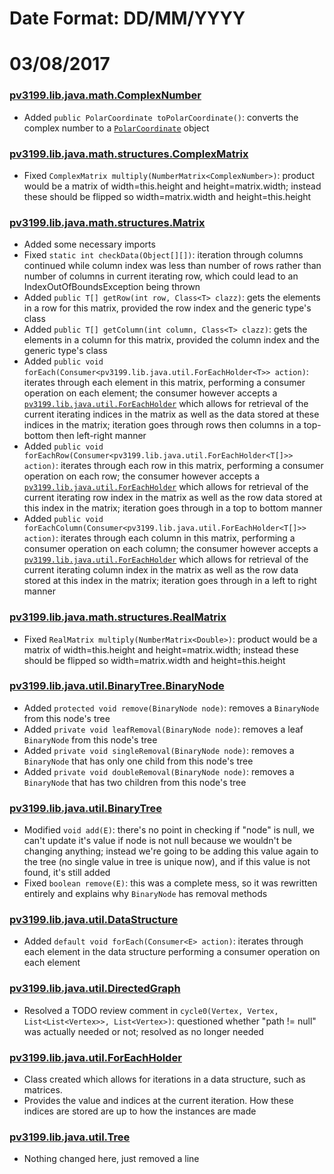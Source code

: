 [ComplexNumber]:src/main/java/pv3199/lib/java/math/ComplexNumber.java
[Fraction]:src/main/java/pv3199/lib/java/math/Fraction.java
[PolarCoordinate]:src/main/java/pv3199/lib/java/math/PolarCoordinate.java
[PVMath]:src/main/java/pv3199/lib/java/math/PVMath.java
[ComplexMatrix]:src/main/java/pv3199/lib/java/math/structures/ComplexMatrix.java
[IllegalMatrixException]:src/main/java/pv3199/lib/java/math/structures/IllegalMatrixException.java
[Matrix]:src/main/java/pv3199/lib/java/math/structures/Matrix.java
[NumberMatrix]:src/main/java/pv3199/lib/java/math/structures/NumberMatrix.java
[RealMatrix]:src/main/java/pv3199/lib/java/math/structures/RealMatrix.java
[AbstractStructure]:src/main/java/pv3199/lib/java/util/AbstractStructure.java
[Arrays]:src/main/java/pv3199/lib/java/util/Arrays.java
[BinaryTree]:src/main/java/pv3199/lib/java/util/BinaryTree.java
[Classes]:src/main/java/pv3199/lib/java/util/Classes.java
[DataStructure]:src/main/java/pv3199/lib/java/util/DataStructure.java
[DirectedGraph]:src/main/java/pv3199/lib/java/util/DirectedGraph.java
[ForEachHolder]:src/main/java/pv3199/lib/java/util/ForEachHolder.java
[Graph]:src/main/java/pv3199/lib/java/util/Graph.java
[LinkedList]:src/main/java/pv3199/lib/java/util/LinkedList.java
[Search]:src/main/java/pv3199/lib/java/util/Search.java
[SortedLinkedList]:src/main/java/pv3199/lib/java/util/SortedLinkedList.java
[SortMethod]:src/main/java/pv3199/lib/java/util/SortMethod.java
[Tree]:src/main/java/pv3199/lib/java/util/Tree.java
[UndirectedGraph]:src/main/java/pv3199/lib/java/util/UndirectedGraph.java

# Date Format: DD/MM/YYYY

# 03/08/2017
### [pv3199.lib.java.math.ComplexNumber][ComplexNumber]
+ Added `public PolarCoordinate toPolarCoordinate()`: converts the complex number to a [`PolarCoordinate`][PolarCoordinate]
object
### [pv3199.lib.java.math.structures.ComplexMatrix][ComplexMatrix]
+ Fixed `ComplexMatrix multiply(NumberMatrix<ComplexNumber>)`: product would be a matrix of width=this.height and
height=matrix.width; instead these should be flipped so width=matrix.width and height=this.height
### [pv3199.lib.java.math.structures.Matrix][Matrix]
+ Added some necessary imports
+ Fixed `static int checkData(Object[][])`: iteration through columns continued while column index was
less than number of rows rather than number of columns in current iterating row, which could
lead to an IndexOutOfBoundsException being thrown
+ Added `public T[] getRow(int row, Class<T> clazz)`: gets the elements in a row for this matrix, provided
the row index and the generic type's class
+ Added `public T[] getColumn(int column, Class<T> clazz)`: gets the elements in a column for this matrix, provided
the column index and the generic type's class
+ Added `public void forEach(Consumer<pv3199.lib.java.util.ForEachHolder<T>> action)`: iterates through each element in this matrix,
performing a consumer operation on each element; the consumer however accepts a
[`pv3199.lib.java.util.ForEachHolder`][ForEachHolder] which allows for retrieval of the current iterating indices in the matrix
as well as the data stored at these indices in the matrix; iteration goes through rows then columns in a top-bottom
then left-right manner
+ Added `public void forEachRow(Consumer<pv3199.lib.java.util.ForEachHolder<T[]>> action)`: iterates through each row in this matrix,
performing a consumer operation on each row; the consumer however accepts a
[`pv3199.lib.java.util.ForEachHolder`][ForEachHolder] which allows for retrieval of the current iterating row index in the matrix
as well as the row data stored at this index in the matrix; iteration goes through in a top to bottom manner
+ Added `public void forEachColumn(Consumer<pv3199.lib.java.util.ForEachHolder<T[]>> action)`: iterates through each column in this
matrix, performing a consumer operation on each column; the consumer however accepts a
[`pv3199.lib.java.util.ForEachHolder`][ForEachHolder] which allows for retrieval of the current iterating column index in the
matrix as well as the row data stored at this index in the matrix; iteration goes through in a left to right manner
### [pv3199.lib.java.math.structures.RealMatrix][RealMatrix]
+ Fixed `RealMatrix multiply(NumberMatrix<Double>)`: product would be a matrix of width=this.height and
height=matrix.width; instead these should be flipped so width=matrix.width and height=this.height
### [pv3199.lib.java.util.BinaryTree.BinaryNode][BinaryTree]
+ Added `protected void remove(BinaryNode node)`: removes a `BinaryNode` from this node's tree
+ Added `private void leafRemoval(BinaryNode node)`: removes a leaf `BinaryNode` from this node's tree
+ Added `private void singleRemoval(BinaryNode node)`: removes a `BinaryNode` that has only one child from this node's
tree
+ Added `private void doubleRemoval(BinaryNode node)`: removes a `BinaryNode` that has two children from this node's
tree
### [pv3199.lib.java.util.BinaryTree][BinaryTree]
+ Modified `void add(E)`: there's no point in checking if "node" is null, we can't update it's value if node is not null
because we wouldn't be changing anything; instead we're going to be adding this value again to the tree (no single value
in tree is unique now), and if this value is not found, it's still added
+ Fixed `boolean remove(E)`: this was a complete mess, so it was rewritten entirely and explains why `BinaryNode` has
removal methods
### [pv3199.lib.java.util.DataStructure][DataStructure]
+ Added `default void forEach(Consumer<E> action)`: iterates through each element in the data structure performing a
consumer operation on each element
### [pv3199.lib.java.util.DirectedGraph][DirectedGraph]
+ Resolved a TODO review comment in `cycle0(Vertex, Vertex, List<List<Vertex>>, List<Vertex>)`: questioned whether
"path != null" was actually needed or not; resolved as no longer needed
### [pv3199.lib.java.util.ForEachHolder][ForEachHolder]
+ Class created which allows for iterations in a data structure, such as matrices.
+ Provides the value and indices at the current iteration. How these indices are stored are up to how the instances
are made
### [pv3199.lib.java.util.Tree][Tree]
+ Nothing changed here, just removed a line